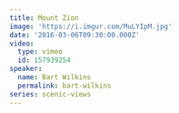 ```yaml
---
title: Mount Zion
image: 'https://i.imgur.com/MuLYIpM.jpg'
date: '2016-03-06T09:30:00.000Z'
video:
  type: vimeo
  id: 157939254
speaker:
  name: Bart Wilkins
  permalink: bart-wilkins
series: scenic-views
---
```


